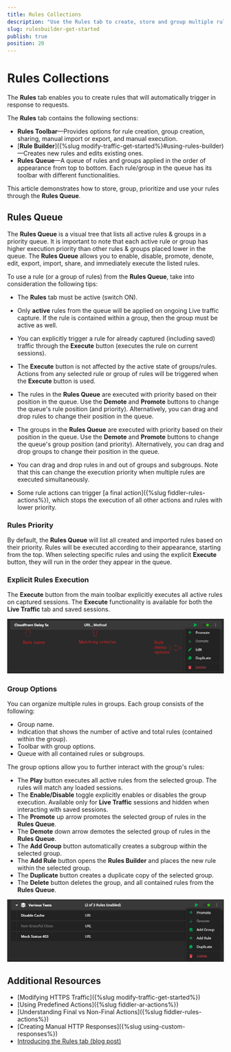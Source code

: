 ```yaml
---
title: Rules Collections
description: "Use the Rules tab to create, store and group multiple rules."
slug: rulesbuilder-get-started
publish: true
position: 20
---
```


# Rules Collections

The **Rules** tab enables you to create rules that will automatically trigger in response to requests.

The **Rules** tab contains the following sections:

- **Rules Toolbar**&mdash;Provides options for rule creation, group creation, sharing, manual import or export, and manual execution.
- [**Rule Builder**]({%slug modify-traffic-get-started%}#using-rules-builder)&mdash;Creates new rules and edits existing ones.
- **Rules Queue**&mdash;A queue of rules and groups applied in the order of appearance from top to bottom. Each rule/group in the queue has its toolbar with different functionalities.

This article demonstrates how to store, group, prioritize and use your rules through the **Rules Queue**.

## Rules Queue

The **Rules Queue** is a visual tree that lists all active rules & groups in a priority queue. It is important to note that each active rule or group has higher execution priority than other rules & groups placed lower in the queue. The **Rules Queue** allows you to enable, disable, promote, denote, edit, export, import, share, and immediately execute the listed rules.

To use a rule (or a group of rules) from the **Rules Queue**, take into consideration the following tips:

- The **Rules** tab must be active (switch ON).

- Only **active** rules from the queue will be applied on ongoing Live traffic capture. If the rule is contained within a group, then the group must be active as well.

- You can explicitly trigger a rule for already captured (including saved) traffic through the **Execute** button (executes the rule on current sessions).

- The **Execute** button is not affected by the active state of groups/rules. Actions from any selected rule or group of rules will be triggered when the **Execute** button is used.

- The rules in the **Rules Queue** are executed with priority based on their position in the queue. Use the **Demote** and **Promote** buttons to change the queue's rule position (and priority). Alternatively, you can drag and drop rules to change their position in the queue. 

- The groups in the **Rules Queue** are executed with priority based on their position in the queue. Use the **Demote** and **Promote** buttons to change the queue's group position (and priority). Alternatively, you can drag and drop groups to change their position in the queue.

- You can drag and drop rules in and out of groups and subgroups. Note that this can change the execution priority when multiple rules are executed simultaneously.

- Some rule actions can trigger [a final action]({%slug fiddler-rules-actions%}), which stops the execution of all other actions and rules with lower priority.

### Rules Priority

By default, the **Rules Queue** will list all created and imported rules based on their priority. Rules will be executed according to their appearance, starting from the top. When selecting specific rules and using the explicit **Execute** button, they will run in the order they appear in the queue.

### Explicit Rules Execution

The **Execute** button from the main toolbar explicitly executes all active rules on captured sessions. The **Execute** functionality is available for both the **Live Traffic** tab and saved sessions.

![Rule options](../images/livetraffic/rb/rules-individual-rule.png)

### Group Options

You can organize multiple rules in groups. Each group consists of the following:
- Group name.
- Indication that shows the number of active and total rules (contained within the group).
- Toolbar with group options.
- Queue with all contained rules or subgroups.

The group options allow you to further interact with the group's rules:

- The **Play** button executes all active rules from the selected group. The rules will match any loaded sessions.
- The **Enable/Disable** toggle explicitly enables or disables the group execution. Available only for **Live Traffic** sessions and hidden when interacting with saved sessions.
- The **Promote** up arrow promotes the selected group of rules in the **Rules Queue**.
- The **Demote** down arrow demotes the selected group of rules in the **Rules Queue**.
- The **Add Group** button automatically creates a subgroup within the selected group.
- The **Add Rule** button opens the **Rules Builder** and places the new rule within the selected group.
- The **Duplicate** button creates a duplicate copy of the selected group.
- The **Delete** button deletes the group, and all contained rules from the **Rules Queue**.

![Group options](../images/livetraffic/rb/rules-group-options.png)


## Additional Resources

- [Modifying HTTPS Traffic]({%slug modify-traffic-get-started%})
- [Using Predefined Actions]({%slug fiddler-ar-actions%})
- [Understanding Final vs Non-Final Actions]({%slug fiddler-rules-actions%})
- [Creating Manual HTTP Responses]({%slug using-custom-responses%})
- [Introducing the Rules tab (blog post)](https://www.telerik.com/blogs/introducing-new-rule-builder-fiddler-everywhere)
